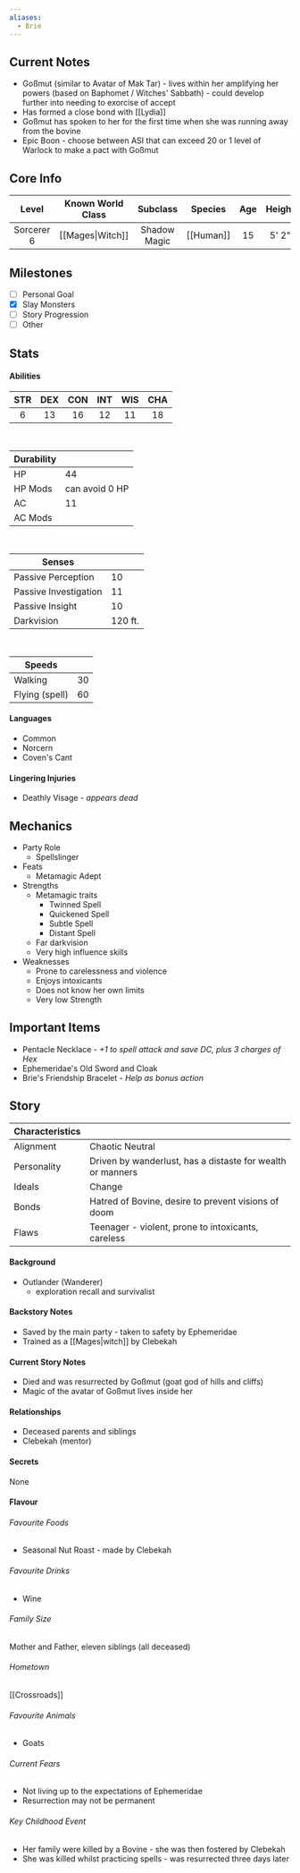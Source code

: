 ```yaml
---
aliases:
  - Brie
---
```

## Current Notes
- Goßmut (similar to Avatar of Mak Tar) - lives within her amplifying her powers (based on Baphomet / Witches' Sabbath) - could develop further into needing to exorcise of accept
- Has formed a close bond with [[Lydia]]
- Goßmut has spoken to her for the first time when she was running away from the bovine
- Epic Boon - choose between ASI that can exceed 20 or 1 level of Warlock to make a pact with Goßmut
## Core Info
| Level | Known World Class | Subclass | Species | Age | Height | Build |
|:---:|:---:|:---:|:---:|:---:|:---:|:---:|
| Sorcerer 6 | [[Mages\|Witch]] | Shadow Magic | [[Human]] | 15 | 5' 2" | Thin |
## Milestones
- [ ] Personal Goal
- [x] Slay Monsters
- [ ] Story Progression
- [ ] Other
## Stats
#### Abilities
| STR | DEX | CON | INT | WIS | CHA |
|:---:|:---:|:---:|:---:|:---:|:---:|
| 6 | 13 | 16 | 12 | 11 | 18 |

<br>

| Durability | |
|---|---|
| HP | 44 |
| HP Mods | can avoid 0 HP |
| AC | 11 |
| AC Mods |  |

<br>

| Senses | |
|---|---|
| Passive Perception | 10 |
| Passive Investigation | 11 |
| Passive Insight | 10 |
| Darkvision | 120 ft. |

<br>

| Speeds | |
|---|---|
| Walking | 30 |
| Flying (spell) | 60 |
#### Languages
- Common
- Norcern
- Coven's Cant
#### Lingering Injuries
- Deathly Visage - *appears dead*
## Mechanics
- Party Role
	- Spellslinger
- Feats
	- Metamagic Adept
- Strengths
	- Metamagic traits
		- Twinned Spell
		- Quickened Spell
		- Subtle Spell
		- Distant Spell
	- Far darkvision
	- Very high influence skills
- Weaknesses
	- Prone to carelessness and violence
	- Enjoys intoxicants
	- Does not know her own limits
	- Very low Strength
## Important Items
- Pentacle Necklace - *+1 to spell attack and save DC, plus 3 charges of Hex*
- Ephemeridae's Old Sword and Cloak
- Brie's Friendship Bracelet - *Help as bonus action*
## Story
| Characteristics | |
|---|---|
| Alignment | Chaotic Neutral |
| Personality | Driven by wanderlust, has a distaste for wealth or manners |
| Ideals | Change |
| Bonds | Hatred of Bovine, desire to prevent visions of doom |
| Flaws | Teenager - violent, prone to intoxicants, careless |
#### Background
- Outlander (Wanderer)
	- exploration recall and survivalist
#### Backstory Notes
- Saved by the main party - taken to safety by Ephemeridae
- Trained as a [[Mages|witch]] by Clebekah
#### Current Story Notes
- Died and was resurrected by Goßmut (goat god of hills and cliffs)
- Magic of the avatar of Goßmut lives inside her
#### Relationships
- Deceased parents and siblings
- Clebekah (mentor)
#### Secrets
None
#### Flavour
###### Favourite Foods
- Seasonal Nut Roast - made by Clebekah
###### Favourite Drinks
- Wine
###### Family Size
Mother and Father, eleven siblings (all deceased)
###### Hometown
[[Crossroads]]
###### Favourite Animals
- Goats
###### Current Fears
- Not living up to the expectations of Ephemeridae
- Resurrection may not be permanent
###### Key Childhood Event
- Her family were killed by a Bovine - she was then fostered by Clebekah
- She was killed whilst practicing spells - was resurrected three days later
